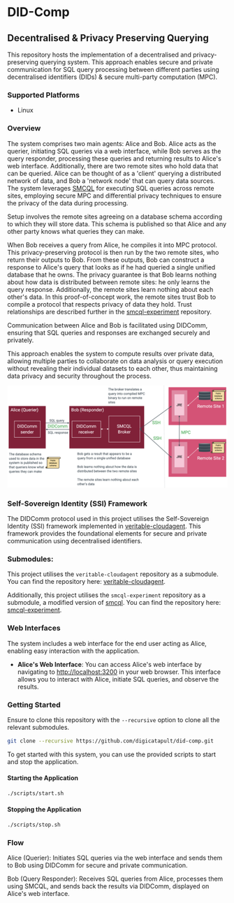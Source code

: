 # DID-Comp

## Decentralised & Privacy Preserving Querying

This repository hosts the implementation of a decentralised and privacy-preserving querying system. This approach enables secure and private communication for SQL query processing between different parties using decentralised identifiers (DIDs) & secure multi-party computation (MPC).

### Supported Platforms

- Linux

### Overview

The system comprises two main agents: Alice and Bob. Alice acts as the querier, initiating SQL queries via a web interface, while Bob serves as the query responder, processing these queries and returning results to Alice's web interface.  Additionally, there are two remote sites who hold data that can be queried.  Alice can be thought of as a 'client' querying a distributed network of data, and Bob a 'network node' that can query data sources.  The system leverages [SMCQL](https://github.com/smcql/smcql) for executing SQL queries across remote sites, employing secure MPC and differential privacy techniques to ensure the privacy of the data during processing.

Setup involves the remote sites agreeing on a database schema according to which they will store data.  This schema is published so that Alice and any other party knows what queries they can make.

When Bob receives a query from Alice, he compiles it into MPC protocol.  This privacy-preserving protocol is then run by the two remote sites, who return their outputs to Bob.  From these outputs, Bob can construct a response to Alice's query that looks as if he had queried a single unified database that he owns.  The privacy guarantee is that Bob learns nothing about how data is distributed between remote sites: he only learns the query response.  Additionally, the remote sites learn nothing about each other's data.  In this proof-of-concept work, the remote sites trust Bob to compile a protocol that respects privacy of data they hold.  Trust relationships are described further in the [smcql-experiment](https://github.com/digicatapult/smcql-experiment) repository.

Communication between Alice and Bob is facilitated using DIDComm, ensuring that SQL queries and responses are exchanged securely and privately. 

This approach enables the system to compute results over private data, allowing multiple parties to collaborate on data analysis or query execution without revealing their individual datasets to each other, thus maintaining data privacy and security throughout the process.

![alt text](/readme-assets/diagram.png?raw=true)

### Self-Sovereign Identity (SSI) Framework

The DIDComm protocol used in this project utilises the Self-Sovereign Identity (SSI) framework implemented in [veritable-cloudagent](https://github.com/digicatapult/veritable-cloudagent). This framework provides the foundational elements for secure and private communication using decentralised identifiers.

### Submodules:

This project utilises the `veritable-cloudagent` repository as a submodule. You can find the repository here: [veritable-cloudagent](https://github.com/digicatapult/veritable-cloudagent).

Additionally, this project utilises the `smcql-experiment` repository as a submodule, a modified version of [smcql](https://github.com/smcql/smcql). You can find the repository here: [smcql-experiment](https://github.com/CDECatapult/smcql-experiment/).

### Web Interfaces

The system includes a web interface for the end user acting as Alice, enabling easy interaction with the application.

- **Alice's Web Interface**: You can access Alice's web interface by navigating to [http://localhost:3200](http://localhost:3200) in your web browser. This interface allows you to interact with Alice, initiate SQL queries, and observe the results.

### Getting Started

Ensure to clone this repository with the ```--recursive``` option to clone all the relevant submodules.
```bash
git clone --recursive https://github.com/digicatapult/did-comp.git
```

To get started with this system, you can use the provided scripts to start and stop the application.

#### Starting the Application
```bash
./scripts/start.sh
```

#### Stopping the Application
```bash
./scripts/stop.sh
```

### Flow
Alice (Querier): Initiates SQL queries via the web interface and sends them to Bob using DIDComm for secure and private communication.

Bob (Query Responder): Receives SQL queries from Alice, processes them using SMCQL, and sends back the results via DIDComm, displayed on Alice's web interface.
